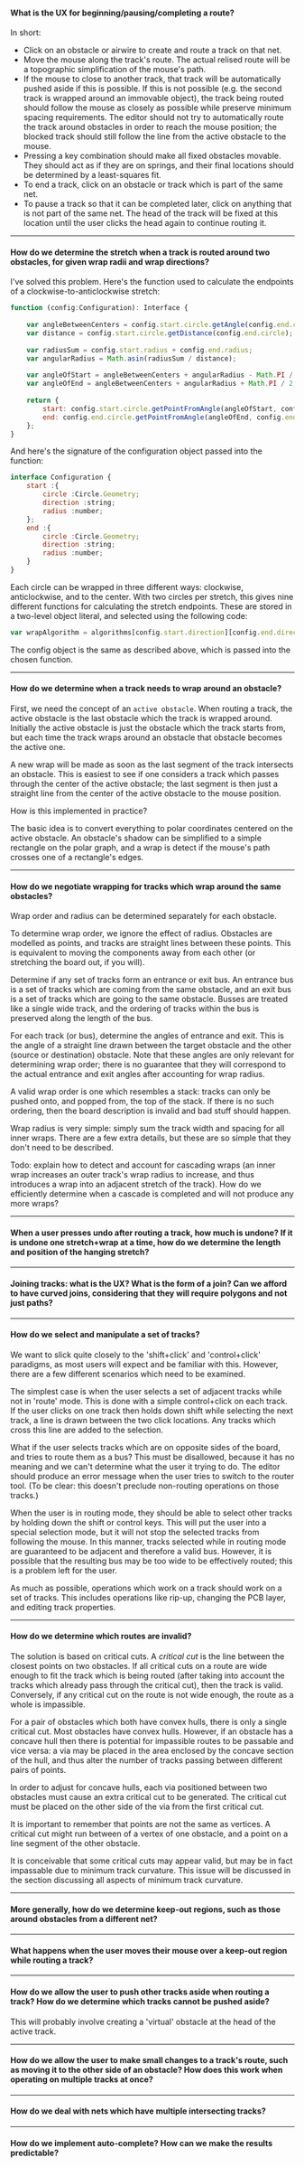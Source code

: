 #### What is the UX for beginning/pausing/completing a route?

In short:

- Click on an obstacle or airwire to create and route a track on that net.
- Move the mouse along the track's route. The actual relised route will be a topographic simplification of the mouse's path.
- If the mouse to close to another track, that track will be automatically pushed aside if this is possible. If this is not possible (e.g. the second track is wrapped around an immovable object), the track being routed should follow the mouse as closely as possible while preserve minimum spacing requirements. The editor should not try to automatically route the track around obstacles in order to reach the mouse position; the blocked track should still follow the line from the active obstacle to the mouse.
- Pressing a key combination should make all fixed obstacles movable. They should act as if they are on springs, and their final locations should be determined by a least-squares fit.
- To end a track, click on an obstacle or track which is part of the same net.
- To pause a track so that it can be completed later, click on anything that is not part of the same net. The head of the track will be fixed at this location until the user clicks the head again to continue routing it.


----------------------------------------------------------------------------------------------------
#### How do we determine the stretch when a track is routed around two obstacles, for given wrap radii and wrap directions?

I've solved this problem. Here's the function used to calculate the endpoints of a clockwise-to-anticlockwise stretch:
```javascript
function (config:Configuration): Interface {
    
    var angleBetweenCenters = config.start.circle.getAngle(config.end.circle);
    var distance = config.start.circle.getDistance(config.end.circle);
    
    var radiusSum = config.start.radius + config.end.radius;
    var angularRadius = Math.asin(radiusSum / distance);
    
    var angleOfStart = angleBetweenCenters + angularRadius - Math.PI / 2;
    var angleOfEnd = angleBetweenCenters + angularRadius + Math.PI / 2;
    
    return {
        start: config.start.circle.getPointFromAngle(angleOfStart, config.start.radius),
        end: config.end.circle.getPointFromAngle(angleOfEnd, config.end.radius),
    };
}
```

And here's the signature of the configuration object passed into the function:
```javascript
interface Configuration {
    start :{
        circle :Circle.Geometry;
        direction :string;
        radius :number;
    };
    end :{
        circle :Circle.Geometry;
        direction :string;
        radius :number;
    }
}
```

Each circle can be wrapped in three different ways: clockwise, anticlockwise, and to the center. With two circles per stretch, this gives nine different functions for calculating the stretch endpoints. These are stored in a two-level object literal, and selected using the following code:

```javascript
var wrapAlgorithm = algorithms[config.start.direction][config.end.direction];
```

The config object is the same as described above, which is passed into the chosen function.


----------------------------------------------------------------------------------------------------
#### How do we determine when a track needs to wrap around an obstacle?

First, we need the concept of an ```active obstacle```. When routing a track, the active obstacle is the last obstacle which the track is wrapped around. Initially the active obstacle is just the obstacle which the track starts from, but each time the track wraps around an obstacle that obstacle becomes the active one.

A new wrap will be made as soon as the last segment of the track intersects an obstacle. This is easiest to see if one considers a track which passes through the center of the active obstacle; the last segment is then just a straight line from the center of the active obstacle to the mouse position. 

How is this implemented in practice?

The basic idea is to convert everything to polar coordinates centered on the active obstacle. An obstacle's shadow can be simplified to a simple rectangle on the polar graph, and a wrap is detect if the mouse's path crosses one of a rectangle's edges.


----------------------------------------------------------------------------------------------------
#### How do we negotiate wrapping for tracks which wrap around the same obstacles?

Wrap order and radius can be determined separately for each obstacle.

To determine wrap order, we ignore the effect of radius. Obstacles are modelled as points, and tracks are straight lines between these points. This is equivalent to moving the components away from each other (or stretching the board out, if you will).

Determine if any set of tracks form an entrance or exit bus. An entrance bus is a set of tracks which are coming from the same obstacle, and an exit bus is a set of tracks which are going to the same obstacle. Busses are treated like a single wide track, and the ordering of tracks within the bus is preserved along the length of the bus.

For each track (or bus), determine the angles of entrance and exit. This is the angle of a straight line drawn between the target obstacle and the other (source or destination) obstacle. Note that these angles are only relevant for determining wrap order; there is no guarantee that they will correspond to the actual entrance and exit angles after accounting for wrap radius.

A valid wrap order is one which resembles a stack: tracks can only be pushed onto, and popped from, the top of the stack. If there is no such ordering, then the board description is invalid and bad stuff should happen.

Wrap radius is very simple: simply sum the track width and spacing for all inner wraps. There are a few extra details, but these are so simple that they don't need to be described.

Todo: explain how to detect and account for cascading wraps (an inner wrap increases an outer track's wrap radius to increase, and thus introduces a wrap into an adjacent stretch of the track). How do we efficiently determine when a cascade is completed and will not produce any more wraps? 


----------------------------------------------------------------------------------------------------
#### When a user presses undo after routing a track, how much is undone? If it is undone one stretch+wrap at a time, how do we determine the length and position of the hanging stretch?

----------------------------------------------------------------------------------------------------
#### Joining tracks: what is the UX? What is the form of a join? Can we afford to have curved joins, considering that they will require polygons and not just paths?


----------------------------------------------------------------------------------------------------
#### How do we select and manipulate a set of tracks?

We want to slick quite closely to the 'shift+click' and 'control+click' paradigms, as most users will expect and be familiar with this. However, there are a few different scenarios which need to be examined.

The simplest case is when the user selects a set of adjacent tracks while not in 'route' mode. This is done with a simple control+click on each track. If the user clicks on one track then holds down shift while selecting the next track, a line is drawn between the two click locations. Any tracks which cross this line are added to the selection.

What if the user selects tracks which are on opposite sides of the board, and tries to route them as a bus? This must be disallowed, because it has no meaning and we can't determine what the user it trying to do. The editor should produce an error message when the user tries to switch to the router tool. (To be clear: this doesn't preclude non-routing operations on those tracks.)

When the user is in routing mode, they should be able to select other tracks by holding down the shift or control keys. This will put the user into a special selection mode, but it will not stop the selected tracks from following the mouse. In this manner, tracks selected while in routing mode are guaranteed to be adjacent and therefore a valid bus. However, it is possible that the resulting bus may be too wide to be effectively routed; this is a problem left for the user.

As much as possible, operations which work on a track should work on a set of tracks. This includes operations like rip-up, changing the PCB layer, and editing track properties.


----------------------------------------------------------------------------------------------------
#### How do we determine which routes are invalid?

The solution is based on critical cuts. A _critical cut_ is the line between the closest points on two obstacles. If all critical cuts on a route are wide enough to fit the track which is being routed (after taking into account the tracks which already pass through the critical cut), then the track is valid. Conversely, if any critical cut on the route is not wide enough, the route as a whole is impassible.

For a pair of obstacles which both have convex hulls, there is only a single critical cut. Most obstacles have convex hulls. However, if an obstacle has a concave hull then there is potential for impassible routes to be passable and vice versa: a via may be placed in the area enclosed by the concave section of the hull, and thus alter the number of tracks passing between different pairs of points.

In order to adjust for concave hulls, each via positioned between two obstacles must cause an extra critical cut to be generated. The critical cut must be placed on the other side of the via from the first critical cut.

It is important to remember that points are not the same as vertices. A critical cut might run between of a vertex of one obstacle, and a point on a line segment of the other obstacle.

It is conceivable that some critical cuts may appear valid, but may be in fact impassable due to minimum track curvature. This issue will be discussed in the section discussing all aspects of minimum track curvature.


----------------------------------------------------------------------------------------------------
#### More generally, how do we determine keep-out regions, such as those around obstacles from a different net?


----------------------------------------------------------------------------------------------------
#### What happens when the user moves their mouse over a keep-out region while routing a track?


----------------------------------------------------------------------------------------------------
#### How do we allow the user to push other tracks aside when routing a track? How do we determine which tracks cannot be pushed aside?

This will probably involve creating a 'virtual' obstacle at the head of the active track.


----------------------------------------------------------------------------------------------------
#### How do we allow the user to make small changes to a track's route, such as moving it to the other side of an obstacle? How does this work when operating on multiple tracks at once?


----------------------------------------------------------------------------------------------------
#### How do we deal with nets which have multiple intersecting tracks?


----------------------------------------------------------------------------------------------------
#### How do we implement auto-complete? How can we make the results predictable?

















